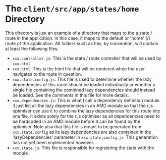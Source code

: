 The `client/src/app/states/home` Directory
===============

This directory is just an example of a directory that maps to the a state / route in the application. In this case, it maps to the default or 'home' (/) route of the application.
All folders such as this, by convention, will contain at least the following files.

* `xxx.controller.js`: This is the state / route controller that will be used by `xxx.html`
* `xxx.html`: This is the html file that will be rendered when the user navigates to the route in question.
* `xxx.state.config.js`: This file is used to determine whether the lazy dependencies of this route should be loaded individually or whether a
single file containing the combined lazy dependencies should instead be loaded. See the comments in this file for more details.
* `xxx.dependencies.js`: This is what I call a dependency definition module. It just list all the lazy dependencies in an AMD module so that
the r.js optimiser can use it to combine the lazy dependencies for this route into one file. It exists solely for the r.js optimiser as all
dependencies need to be hardcoded in an AMD module before it can be found by the optimiser. Note also that this file is meant to be generated
from `xxx.state.config` as its lazy dependencies are also contained in the 'lazyDependencies' parameter in `xxx.state.config.js`.
This generation has not yet been implemented however.
* `xxx.state.js`: This file is responsible for registering the state with the module.